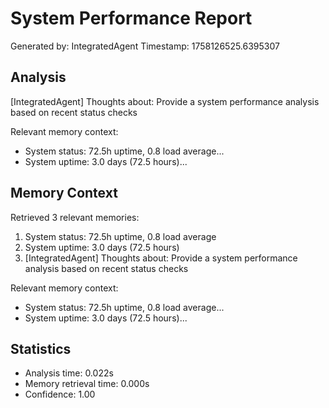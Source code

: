 # System Performance Report
Generated by: IntegratedAgent
Timestamp: 1758126525.6395307

## Analysis
[IntegratedAgent] Thoughts about: Provide a system performance analysis based on recent status checks

Relevant memory context:
- System status: 72.5h uptime, 0.8 load average...
- System uptime: 3.0 days (72.5 hours)...

## Memory Context
Retrieved 3 relevant memories:

1. System status: 72.5h uptime, 0.8 load average
2. System uptime: 3.0 days (72.5 hours)
3. [IntegratedAgent] Thoughts about: Provide a system performance analysis based on recent status checks

Relevant memory context:
- System status: 72.5h uptime, 0.8 load average...
- System uptime: 3.0 days (72.5 hours)...

## Statistics
- Analysis time: 0.022s
- Memory retrieval time: 0.000s
- Confidence: 1.00
